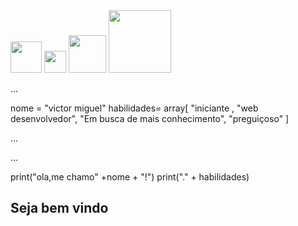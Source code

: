 <div>
  <img src= "https://logos-download.com/wp-content/uploads/2016/10/Python_logo_icon.png" width="50">
  <img src= "https://cdn.freebiesupply.com/logos/large/2x/html5-logo-png-transparent.png" width="35">
  <img src= "https://cdn.freebiesupply.com/logos/large/2x/css3-logo-png-transparent.png" width="60">
  <img src= "https://1000logos.net/wp-content/uploads/2020/09/JavaScript-Logo-2048x1280.png" width="100">
</div>

...

nome = "victor miguel"
habilidades= array[
"iniciante ,
"web desenvolvedor",
"Em busca de mais conhecimento",
"preguiçoso"
]

...

...

print("ola,me chamo" +nome + "!")
print("." + habilidades)

<h2>Seja bem vindo</h2>
